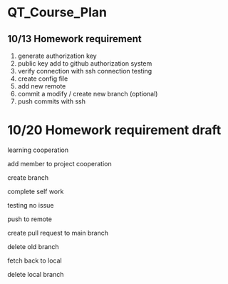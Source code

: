 # QT_Course_Plan

## 10/13 Homework requirement
1. generate authorization key
2. public key add to github authorization system
3. verify connection with ssh connection testing
4. create config file 
5. add new remote
6. commit a modify / create new branch (optional)
7. push commits with ssh


# 10/20 Homework requirement draft
learning cooperation

add member to project cooperation

create branch

complete self work

testing no issue

push to remote

create pull request to main branch

delete old branch

fetch back to local

delete local branch
